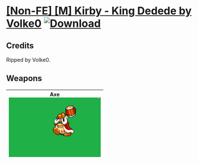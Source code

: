 # [\[Non-FE\] \[M\] Kirby - King Dedede by Volke0](./) [![Download](https://img.shields.io/badge/Download-%5BNon--FE%5D%20%5BM%5D%20Kirby%20-%20King%20Dedede%20by%20Volke0-red)](https://minhaskamal.github.io/DownGit/#/home?url=https://github.com/Klokinator/FE-Repo/tree/main/Battle%20Animations/Bards,%20Dancers,%20Suppliers,%20Misc/%5BNon-FE%5D%20%5BM%5D%20Kirby%20-%20King%20Dedede%20by%20Volke0)
## Credits

Ripped by Volke0.

## Weapons

| <b>Axe</b><br/><img alt="Axe animation" src="./3.%20Axe/Axe.gif"/> |
| :---: |
